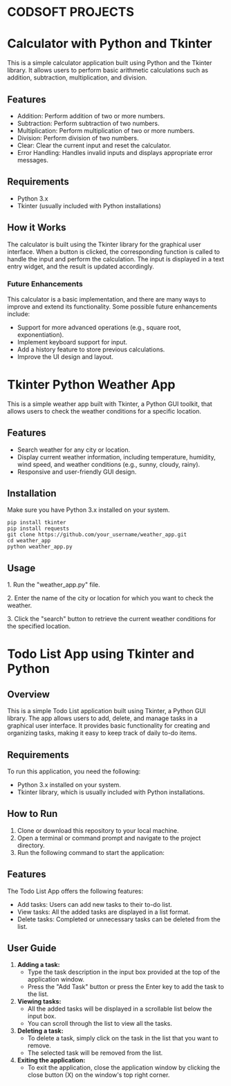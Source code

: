 
<!DOCTYPE html>
<html>
<head></head>
<body>
    <h1>CODSOFT PROJECTS</h1>
    <h1>Calculator with Python and Tkinter</h1>
    <p>This is a simple calculator application built using Python and the Tkinter library. It allows users to perform
        basic arithmetic calculations such as addition, subtraction, multiplication, and division.</p>
    <h2>Features</h2>
<ul>
    <li>Addition: Perform addition of two or more numbers.</li>
    <li>Subtraction: Perform subtraction of two numbers.</li>
    <li>Multiplication: Perform multiplication of two or more numbers.</li>
    <li>Division: Perform division of two numbers.</li>
    <li>Clear: Clear the current input and reset the calculator.</li>
    <li>Error Handling: Handles invalid inputs and displays appropriate error messages.</li>
</ul>

<h2>Requirements</h2>
<ul>
    <li>Python 3.x</li>
    <li>Tkinter (usually included with Python installations)</li>
</ul>

<h2>How it Works</h2>
<p>The calculator is built using the Tkinter library for the graphical user interface. When a button is clicked,
    the corresponding function is called to handle the input and perform the calculation. The input is displayed in
    a text entry widget, and the result is updated accordingly.</p>

<h3>Future Enhancements</h3>
<p>This calculator is a basic implementation, and there are many ways to improve and extend its functionality. Some
    possible future enhancements include:</p>
<ul>
    <li>Support for more advanced operations (e.g., square root, exponentiation).</li>
    <li>Implement keyboard support for input.</li>
    <li>Add a history feature to store previous calculations.</li>
    <li>Improve the UI design and layout.</li>
</ul>


  <h1>Tkinter Python Weather App</h1>
  <p>This is a simple weather app built with Tkinter, a Python GUI toolkit, that allows users to check the weather conditions for a specific location.</p>

  <h2>Features</h2>
  <ul>
    <li>Search weather for any city or location.</li>
    <li>Display current weather information, including temperature, humidity, wind speed, and weather conditions (e.g., sunny, cloudy, rainy).</li>
    <li>Responsive and user-friendly GUI design.</li>
  </ul>

  <h2>Installation</h2>
  <p>Make sure you have Python 3.x installed on your system.</p>
  <pre><code>pip install tkinter
pip install requests
git clone https://github.com/your_username/weather_app.git
cd weather_app
python weather_app.py</code></pre>

  <h2>Usage</h2>
  <p>1. Run the "weather_app.py" file.</p>
  <p>2. Enter the name of the city or location for which you want to check the weather.</p>
  <p>3. Click the "search" button to retrieve the current weather conditions for the specified location.</p>


  <h1>Todo List App using Tkinter and Python</h1>
  
  <h2>Overview</h2>
  <p>This is a simple Todo List application built using Tkinter, a Python GUI library. The app allows users to add, delete, and manage tasks in a graphical user interface. It provides basic functionality for creating and organizing tasks, making it easy to keep track of daily to-do items.</p>

  <h2>Requirements</h2>
  <p>To run this application, you need the following:</p>
  <ul>
    <li>Python 3.x installed on your system.</li>
    <li>Tkinter library, which is usually included with Python installations.</li>
  </ul>

  <h2>How to Run</h2>
  <ol>
    <li>Clone or download this repository to your local machine.</li>
    <li>Open a terminal or command prompt and navigate to the project directory.</li>
    <li>Run the following command to start the application:</li>
  </ol>

  <h2>Features</h2>
  <p>The Todo List App offers the following features:</p>
  <ul>
    <li>Add tasks: Users can add new tasks to their to-do list.</li>
    <li>View tasks: All the added tasks are displayed in a list format.</li>
    <li>Delete tasks: Completed or unnecessary tasks can be deleted from the list.</li>
  </ul>

  <h2>User Guide</h2>
  <ol>
    <li><strong>Adding a task:</strong>
      <ul>
        <li>Type the task description in the input box provided at the top of the application window.</li>
        <li>Press the "Add Task" button or press the Enter key to add the task to the list.</li>
      </ul>
    </li>
    <li><strong>Viewing tasks:</strong>
      <ul>
        <li>All the added tasks will be displayed in a scrollable list below the input box.</li>
        <li>You can scroll through the list to view all the tasks.</li>
      </ul>
    </li>
    <li><strong>Deleting a task:</strong>
      <ul>
        <li>To delete a task, simply click on the task in the list that you want to remove.</li>
        <li>The selected task will be removed from the list.</li>
      </ul>
    </li>
    <li><strong>Exiting the application:</strong>
      <ul>
        <li>To exit the application, close the application window by clicking the close button (X) on the window's top right corner.</li>
      </ul>
    </li>
  </ol>



</body>
</html>





